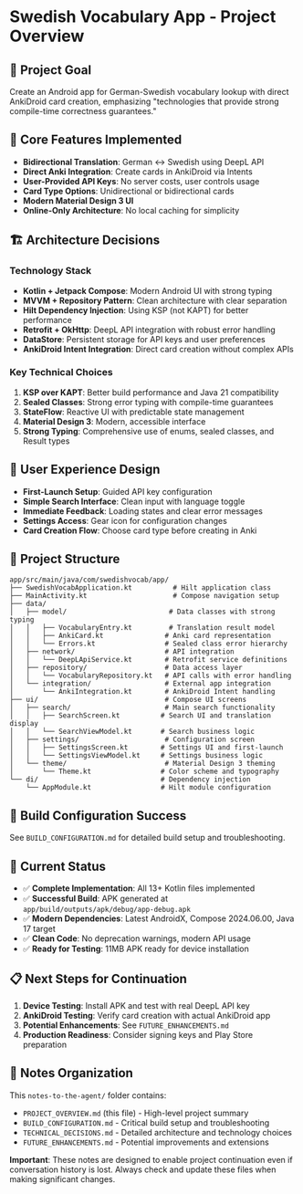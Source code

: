 # Swedish Vocabulary App - Project Overview

## 🎯 Project Goal
Create an Android app for German-Swedish vocabulary lookup with direct AnkiDroid card creation, emphasizing "technologies that provide strong compile-time correctness guarantees."

## 📱 Core Features Implemented
- **Bidirectional Translation**: German ↔ Swedish using DeepL API
- **Direct Anki Integration**: Create cards in AnkiDroid via Intents
- **User-Provided API Keys**: No server costs, user controls usage
- **Card Type Options**: Unidirectional or bidirectional cards
- **Modern Material Design 3 UI**
- **Online-Only Architecture**: No local caching for simplicity

## 🏗️ Architecture Decisions

### Technology Stack
- **Kotlin + Jetpack Compose**: Modern Android UI with strong typing
- **MVVM + Repository Pattern**: Clean architecture with clear separation
- **Hilt Dependency Injection**: Using KSP (not KAPT) for better performance
- **Retrofit + OkHttp**: DeepL API integration with robust error handling  
- **DataStore**: Persistent storage for API keys and user preferences
- **AnkiDroid Intent Integration**: Direct card creation without complex APIs

### Key Technical Choices
1. **KSP over KAPT**: Better build performance and Java 21 compatibility
2. **Sealed Classes**: Strong error typing with compile-time guarantees
3. **StateFlow**: Reactive UI with predictable state management
4. **Material Design 3**: Modern, accessible interface
5. **Strong Typing**: Comprehensive use of enums, sealed classes, and Result types

## 🎨 User Experience Design
- **First-Launch Setup**: Guided API key configuration
- **Simple Search Interface**: Clean input with language toggle
- **Immediate Feedback**: Loading states and clear error messages
- **Settings Access**: Gear icon for configuration changes
- **Card Creation Flow**: Choose card type before creating in Anki

## 📂 Project Structure
```
app/src/main/java/com/swedishvocab/app/
├── SwedishVocabApplication.kt          # Hilt application class
├── MainActivity.kt                     # Compose navigation setup
├── data/
│   ├── model/                         # Data classes with strong typing
│   │   ├── VocabularyEntry.kt         # Translation result model
│   │   ├── AnkiCard.kt               # Anki card representation
│   │   └── Errors.kt                 # Sealed class error hierarchy
│   ├── network/                      # API integration
│   │   └── DeepLApiService.kt        # Retrofit service definitions
│   ├── repository/                   # Data access layer
│   │   └── VocabularyRepository.kt   # API calls with error handling
│   └── integration/                  # External app integration
│       └── AnkiIntegration.kt        # AnkiDroid Intent handling
├── ui/                               # Compose UI screens
│   ├── search/                       # Main search functionality
│   │   ├── SearchScreen.kt          # Search UI and translation display
│   │   └── SearchViewModel.kt       # Search business logic
│   ├── settings/                     # Configuration screen
│   │   ├── SettingsScreen.kt        # Settings UI and first-launch
│   │   └── SettingsViewModel.kt     # Settings business logic
│   └── theme/                        # Material Design 3 theming
│       └── Theme.kt                 # Color scheme and typography
└── di/                              # Dependency injection
    └── AppModule.kt                 # Hilt module configuration
```

## 🔧 Build Configuration Success
See `BUILD_CONFIGURATION.md` for detailed build setup and troubleshooting.

## 🚀 Current Status
- ✅ **Complete Implementation**: All 13+ Kotlin files implemented
- ✅ **Successful Build**: APK generated at `app/build/outputs/apk/debug/app-debug.apk`
- ✅ **Modern Dependencies**: Latest AndroidX, Compose 2024.06.00, Java 17 target
- ✅ **Clean Code**: No deprecation warnings, modern API usage
- ✅ **Ready for Testing**: 11MB APK ready for device installation

## 📋 Next Steps for Continuation
1. **Device Testing**: Install APK and test with real DeepL API key
2. **AnkiDroid Testing**: Verify card creation with actual AnkiDroid app
3. **Potential Enhancements**: See `FUTURE_ENHANCEMENTS.md`
4. **Production Readiness**: Consider signing keys and Play Store preparation

## 📁 Notes Organization
This `notes-to-the-agent/` folder contains:
- `PROJECT_OVERVIEW.md` (this file) - High-level project summary
- `BUILD_CONFIGURATION.md` - Critical build setup and troubleshooting
- `TECHNICAL_DECISIONS.md` - Detailed architecture and technology choices
- `FUTURE_ENHANCEMENTS.md` - Potential improvements and extensions

**Important**: These notes are designed to enable project continuation even if conversation history is lost. Always check and update these files when making significant changes.
